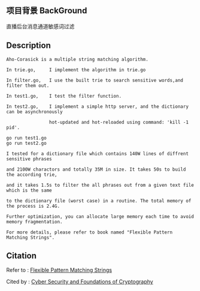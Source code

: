 
## 项目背景 BackGround

直播后台消息通道敏感词过滤

## Description

```
Aho-Corasick is a multiple string matching algorithm.

In trie.go,     I implement the algorithm in trie.go

In filter.go,   I use the built trie to search sensitive words,and filter them out.

In test1.go,    I test the filter function.

In test2.go,    I implement a simple http server, and the dictionary can be asynchronously 

                hot-updated and hot-reloaded using command: 'kill -1 pid'.
```
```
go run test1.go
go run test2.go
```
```
I tested for a dictionary file which contains 140W lines of diffrent sensitive phrases

and 2100W charactors and totally 35M in size. It takes 50s to build the according trie,

and it takes 1.5s to filter the all phrases out from a given text file which is the same

to the dictionary file (worst case) in a routine. The total memory of the process is 2.4G.

Further optimization, you can allocate large memory each time to avoid memory fragmentation.

For more details, please refer to book named "Flexible Pattern Matching Strings".
```

## Citation

Refer to : [Flexible Pattern Matching Strings](https://www.cambridge.org/core/books/flexible-pattern-matching-in-strings/D610D1F9C4744A864D73904B24EF602B)

Cited by : [Cyber Security and Foundations of Cryptography](https://github.com/11061055/php-7.3.0-ext-curl/wiki/0.-%E7%BD%91%E7%BB%9C_____%E5%AF%86%E7%A0%81%E5%AD%A6%E4%B8%8E%E7%BD%91%E7%BB%9C%E5%AE%89%E5%85%A8)
